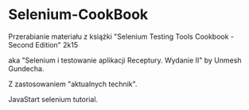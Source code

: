 # Selenium-CookBook
Przerabianie materiału z książki "Selenium Testing Tools Cookbook - Second Edition" 2k15

aka "Selenium i testowanie aplikacji Receptury. Wydanie II" by Unmesh Gundecha.

Z zastosowaniem "aktualnych technik".

JavaStart selenium tutorial.
